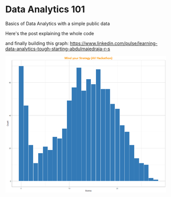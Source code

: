 # Data Analytics 101
Basics of Data Analytics with a simple public data

Here's the post explaining the whole code

and finally building this graph: https://www.linkedin.com/pulse/learning-data-analytics-tough-starting-abdulmajedraja-r-s 

![Screenshot of ggplot graph](/Rplot.png)
